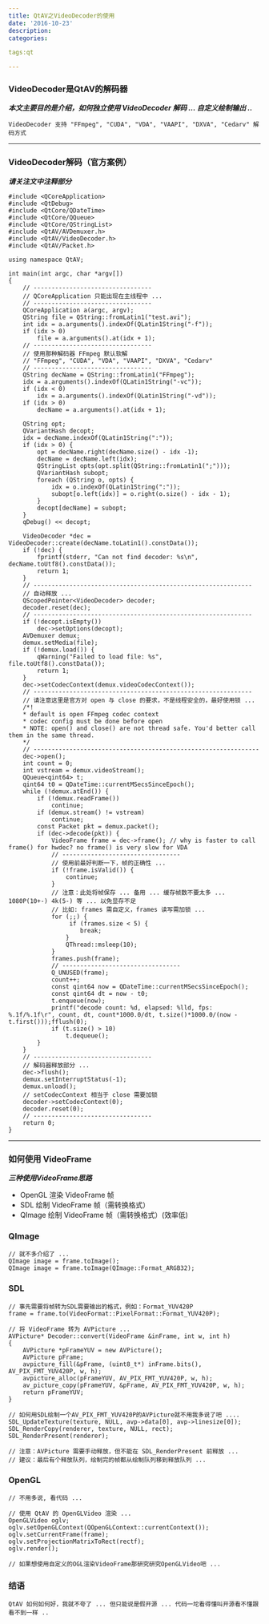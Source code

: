 ```yaml
---
title: QtAV之VideoDecoder的使用
date: '2016-10-23'
description:
categories:

tags:qt

---
```


>

### VideoDecoder是QtAV的解码器

>

***本文主要目的是介绍，如何独立使用 VideoDecoder 解码 ... 自定义绘制输出 ..***

>

	VideoDecoder 支持 "FFmpeg", "CUDA", "VDA", "VAAPI", "DXVA", "Cedarv" 解码方式

>

---

>

### VideoDecoder解码（官方案例）

>

***请关注文中注释部分***

>

    #include <QCoreApplication>
    #include <QtDebug>
    #include <QtCore/QDateTime>
    #include <QtCore/QQueue>
    #include <QtCore/QStringList>
    #include <QtAV/AVDemuxer.h>
    #include <QtAV/VideoDecoder.h>
    #include <QtAV/Packet.h>

    using namespace QtAV;

    int main(int argc, char *argv[])
    {
		// ---------------------------------
		// QCoreApplication 只能出现在主线程中 ...
		// ---------------------------------
        QCoreApplication a(argc, argv);
        QString file = QString::fromLatin1("test.avi");
        int idx = a.arguments().indexOf(QLatin1String("-f"));
        if (idx > 0)
            file = a.arguments().at(idx + 1);
		// ---------------------------------
		// 使用那种解码器 FFmpeg 默认软解
		// "FFmpeg", "CUDA", "VDA", "VAAPI", "DXVA", "Cedarv"
		// ---------------------------------
        QString decName = QString::fromLatin1("FFmpeg");
        idx = a.arguments().indexOf(QLatin1String("-vc"));
        if (idx < 0)
            idx = a.arguments().indexOf(QLatin1String("-vd"));
        if (idx > 0)
            decName = a.arguments().at(idx + 1);

        QString opt;
        QVariantHash decopt;
        idx = decName.indexOf(QLatin1String(":"));
        if (idx > 0) {
            opt = decName.right(decName.size() - idx -1);
            decName = decName.left(idx);
            QStringList opts(opt.split(QString::fromLatin1(";")));
            QVariantHash subopt;
            foreach (QString o, opts) {
                idx = o.indexOf(QLatin1String(":"));
                subopt[o.left(idx)] = o.right(o.size() - idx - 1);
            }
            decopt[decName] = subopt;
        }
        qDebug() << decopt;

        VideoDecoder *dec = VideoDecoder::create(decName.toLatin1().constData());
        if (!dec) {
            fprintf(stderr, "Can not find decoder: %s\n", decName.toUtf8().constData());
            return 1;
        }
		// -------------------------------------------------------------
		// 自动释放 ...
		QScopedPointer<VideoDecoder> decoder;
		decoder.reset(dec);
		// -------------------------------------------------------------
        if (!decopt.isEmpty())
            dec->setOptions(decopt);
        AVDemuxer demux;
        demux.setMedia(file);
        if (!demux.load()) {
            qWarning("Failed to load file: %s", file.toUtf8().constData());
            return 1;
        }
        dec->setCodecContext(demux.videoCodecContext());
		// -------------------------------------------------------------
		// 请注意这里是官方对 open 与 close 的要求，不是线程安全的，最好使用锁 ...
		/*!
		* default is open FFmpeg codec context
		* codec config must be done before open
		* NOTE: open() and close() are not thread safe. You'd better call them in the same thread.
		*/
		// ---------------------------------------------------------------
        dec->open();
        int count = 0;
        int vstream = demux.videoStream();
        QQueue<qint64> t;
        qint64 t0 = QDateTime::currentMSecsSinceEpoch();
        while (!demux.atEnd()) {
            if (!demux.readFrame())
                continue;
            if (demux.stream() != vstream)
                continue;
            const Packet pkt = demux.packet();
            if (dec->decode(pkt)) {
                VideoFrame frame = dec->frame(); // why is faster to call frame() for hwdec? no frame() is very slow for VDA
				// ---------------------------------
				// 使用前最好判断一下，帧的正确性 ...
				if (!frame.isValid()) {
                    continue;
                }
                // 注意：此处将帧保存 ... 备用 ... 缓存帧数不要太多 ... 1080P(10+-) 4k(5-) 等 ... 以免显存不足
				// 比如: frames 需自定义，frames 读写需加锁 ...
				for (;;) {
					 if (frames.size < 5) {
                        break;
                    }
                    QThread::msleep(10);
				}
				frames.push(frame);
				// ---------------------------------
                Q_UNUSED(frame);
                count++;
                const qint64 now = QDateTime::currentMSecsSinceEpoch();
                const qint64 dt = now - t0;
                t.enqueue(now);
                printf("decode count: %d, elapsed: %lld, fps: %.1f/%.1f\r", count, dt, count*1000.0/dt, t.size()*1000.0/(now - t.first()));fflush(0);
                if (t.size() > 10)
                    t.dequeue();
            }
        }
		// ---------------------------------
		// 解码器释放部分 ...
		dec->flush();
		demux.setInterruptStatus(-1);
		demux.unload();
		// setCodecContext 相当于 close 需要加锁
		decoder->setCodecContext(0);
		decoder.reset(0);
		// ---------------------------------
        return 0;
    }

>

---

>

### 如何使用 VideoFrame

>

***三种使用VideoFrame思路***

* OpenGL 渲染 VideoFrame 帧
* SDL 绘制 VideoFrame 帧（需转换格式）
* QImage 绘制 VideoFrame 帧（需转换格式）(效率低)

>

### QImage

	// 就不多介绍了 ... 
	QImage image = frame.toImage();
	QImage image = frame.toImage(QImage::Format_ARGB32);

>

### SDL

	// 事先需要将帧转为SDL需要输出的格式，例如：Format_YUV420P
	frame = frame.to(VideoFormat::PixelFormat::Format_YUV420P);

	// 将 VideoFrame 转为 AVPicture ...
	AVPicture* Decoder::convert(VideoFrame &inFrame, int w, int h)
	{
		AVPicture *pFrameYUV = new AVPicture();
		AVPicture pFrame;
		avpicture_fill(&pFrame, (uint8_t*) inFrame.bits(), AV_PIX_FMT_YUV420P, w, h);
		avpicture_alloc(pFrameYUV, AV_PIX_FMT_YUV420P, w, h);
		av_picture_copy(pFrameYUV, &pFrame, AV_PIX_FMT_YUV420P, w, h);
		return pFrameYUV;
	}

	// 如何用SDL绘制一个AV_PIX_FMT_YUV420P的AVPicture就不用我多说了吧 ....
	SDL_UpdateTexture(texture, NULL, avp->data[0], avp->linesize[0]);
	SDL_RenderCopy(renderer, texture, NULL, rect);
	SDL_RenderPresent(renderer);

	// 注意：AVPicture 需要手动释放，但不能在 SDL_RenderPresent 前释放 ...
	// 建议：最后有个释放队列，绘制完的帧都从绘制队列移到释放队列 ...

### OpenGL

	// 不用多说, 看代码 ...

	// 使用 QtAV 的 OpenGLVideo 渲染 ...
	OpenGLVideo oglv;
	oglv.setOpenGLContext(QOpenGLContext::currentContext());
	oglv.setCurrentFrame(frame);
	oglv.setProjectionMatrixToRect(rectf);
	oglv.render();

	// 如果想使用自定义的OGL渲染VideoFrame那研究研究OpenGLVideo吧 ...

 >

>

### 结语

>

	QtAV 如何如何好，我就不夸了 ... 但只能说是假开源 ... 代码一坨看得懂叫开源看不懂跟看不到一样 ..

>
